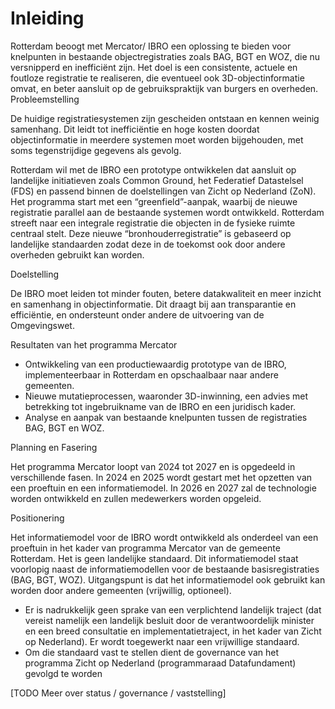 # Inleiding

Rotterdam beoogt met Mercator/ IBRO een oplossing te bieden voor knelpunten in bestaande 
objectregistraties zoals BAG, BGT en WOZ, die nu versnipperd en inefficiënt zijn. Het doel is een 
consistente, actuele en foutloze registratie te realiseren, die eventueel ook 3D-objectinformatie 
omvat, en beter aansluit op de gebruikspraktijk van burgers en overheden.
Probleemstelling

De huidige registratiesystemen zijn gescheiden ontstaan en kennen weinig samenhang. Dit leidt tot 
inefficiëntie en hoge kosten doordat objectinformatie in meerdere systemen moet worden 
bijgehouden, met soms tegenstrijdige gegevens als gevolg.

Rotterdam wil met de IBRO een prototype ontwikkelen dat aansluit op landelijke initiatieven zoals 
Common Ground, het Federatief Datastelsel (FDS) en passend binnen de doelstellingen van Zicht op 
Nederland (ZoN). Het programma start met een “greenfield”-aanpak, waarbij de nieuwe registratie 
parallel aan de bestaande systemen wordt ontwikkeld. Rotterdam streeft naar een integrale 
registratie die objecten in de fysieke ruimte centraal stelt. Deze nieuwe “bronhouderregistratie” is 
gebaseerd op landelijke standaarden zodat deze in de toekomst ook door andere overheden 
gebruikt kan worden.

Doelstelling

De IBRO moet leiden tot minder fouten, betere datakwaliteit en meer inzicht en samenhang in 
objectinformatie. Dit draagt bij aan transparantie en efficiëntie, en ondersteunt onder andere de 
uitvoering van de Omgevingswet.

Resultaten van het programma Mercator
- Ontwikkeling van een productiewaardig prototype van de IBRO, implementeerbaar in Rotterdam 
en opschaalbaar naar andere gemeenten.
- Nieuwe mutatieprocessen, waaronder 3D-inwinning, een advies met betrekking tot
ingebruikname van de IBRO en een juridisch kader.
- Analyse en aanpak van bestaande knelpunten tussen de registraties BAG, BGT en WOZ.

Planning en Fasering

Het programma Mercator loopt van 2024 tot 2027 en is opgedeeld in verschillende fasen. In 2024 en 
2025 wordt gestart met het opzetten van een proeftuin en een informatiemodel. In 2026 en 2027 zal 
de technologie worden ontwikkeld en zullen medewerkers worden opgeleid.

Positionering

Het informatiemodel voor de IBRO wordt ontwikkeld als onderdeel van een proeftuin in het kader van programma Mercator van de gemeente Rotterdam. Het is geen landelijke standaard. Dit informatiemodel staat voorlopig naast de informatiemodellen voor de bestaande 
basisregistraties (BAG, BGT, WOZ). Uitgangspunt is dat het informatiemodel ook gebruikt 
kan worden door andere gemeenten (vrijwillig, optioneel). 
- Er is nadrukkelijk geen sprake van een verplichtend landelijk traject (dat vereist namelijk 
een landelijk besluit door de verantwoordelijk minister en een breed consultatie en 
implementatietraject, in het kader van Zicht op Nederland). Er wordt toegewerkt naar een 
vrijwillige standaard.
- Om die standaard vast te stellen dient de governance van het programma Zicht op 
Nederland (programmaraad Datafundament) gevolgd te worden

[TODO Meer over status / governance / vaststelling] 
